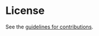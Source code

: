 # License

See the
[guidelines for contributions](https://github.com/bwesterb/pqt-kem/blob/main/CONTRIBUTING.md).
